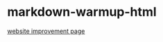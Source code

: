 # markdown-warmup-html

[website improvement page](https://katrienvermiert.github.io/markdown-warmup-html/)
